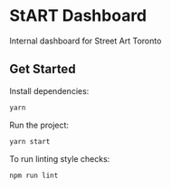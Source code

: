 # StART Dashboard

Internal dashboard for Street Art Toronto

## Get Started

Install dependencies:

```bash
yarn
```

Run the project:

```bash
yarn start
```

To run linting style checks:

```bash
npm run lint
```
